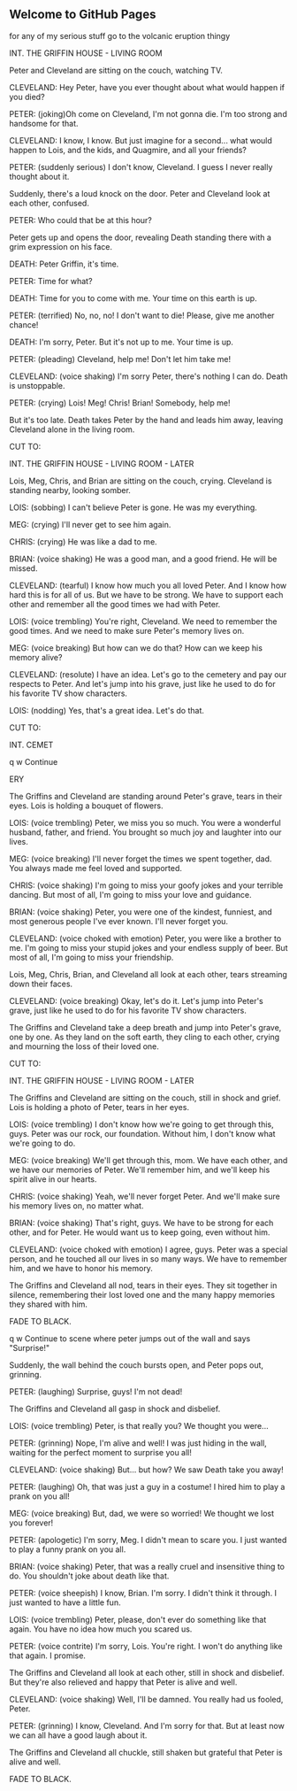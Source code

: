 ## Welcome to GitHub Pages

for any of my serious stuff go to the volcanic eruption thingy

INT. THE GRIFFIN HOUSE - LIVING ROOM

Peter and Cleveland are sitting on the couch, watching TV.

CLEVELAND:
Hey Peter, have you ever thought about what would happen if you died?

PETER:
(joking)Oh come on Cleveland, I'm not gonna die. I'm too strong and handsome for that.

CLEVELAND:
I know, I know. But just imagine for a second... what would happen to Lois, and the kids, and Quagmire, and all your friends?

PETER:
(suddenly serious)
I don't know, Cleveland. I guess I never really thought about it.

Suddenly, there's a loud knock on the door. Peter and Cleveland look at each other, confused.

PETER:
Who could that be at this hour?

Peter gets up and opens the door, revealing Death standing there with a grim expression on his face.

DEATH:
Peter Griffin, it's time.

PETER:
Time for what?

DEATH:
Time for you to come with me. Your time on this earth is up.

PETER:
(terrified)
No, no, no! I don't want to die! Please, give me another chance!

DEATH:
I'm sorry, Peter. But it's not up to me. Your time is up.

PETER:
(pleading)
Cleveland, help me! Don't let him take me!

CLEVELAND:
(voice shaking)
I'm sorry Peter, there's nothing I can do. Death is unstoppable.

PETER:
(crying)
Lois! Meg! Chris! Brian! Somebody, help me!

But it's too late. Death takes Peter by the hand and leads him away, leaving Cleveland alone in the living room.

CUT TO:

INT. THE GRIFFIN HOUSE - LIVING ROOM - LATER

Lois, Meg, Chris, and Brian are sitting on the couch, crying. Cleveland is standing nearby, looking somber.

LOIS:
(sobbing)
I can't believe Peter is gone. He was my everything.

MEG:
(crying)
I'll never get to see him again.

CHRIS:
(crying)
He was like a dad to me.

BRIAN:
(voice shaking)
He was a good man, and a good friend. He will be missed.

CLEVELAND:
(tearful)
I know how much you all loved Peter. And I know how hard this is for all of us. But we have to be strong. We have to support each other and remember all the good times we had with Peter.

LOIS:
(voice trembling)
You're right, Cleveland. We need to remember the good times. And we need to make sure Peter's memory lives on.

MEG:
(voice breaking)
But how can we do that? How can we keep his memory alive?

CLEVELAND:
(resolute)
I have an idea. Let's go to the cemetery and pay our respects to Peter. And let's jump into his grave, just like he used to do for his favorite TV show characters.

LOIS:
(nodding)
Yes, that's a great idea. Let's do that.

CUT TO:

INT. CEMET




q w
Continue

ERY

The Griffins and Cleveland are standing around Peter's grave, tears in their eyes. Lois is holding a bouquet of flowers.

LOIS:
(voice trembling)
Peter, we miss you so much. You were a wonderful husband, father, and friend. You brought so much joy and laughter into our lives.

MEG:
(voice breaking)
I'll never forget the times we spent together, dad. You always made me feel loved and supported.

CHRIS:
(voice shaking)
I'm going to miss your goofy jokes and your terrible dancing. But most of all, I'm going to miss your love and guidance.

BRIAN:
(voice shaking)
Peter, you were one of the kindest, funniest, and most generous people I've ever known. I'll never forget you.

CLEVELAND:
(voice choked with emotion)
Peter, you were like a brother to me. I'm going to miss your stupid jokes and your endless supply of beer. But most of all, I'm going to miss your friendship.

Lois, Meg, Chris, Brian, and Cleveland all look at each other, tears streaming down their faces.

CLEVELAND:
(voice breaking)
Okay, let's do it. Let's jump into Peter's grave, just like he used to do for his favorite TV show characters.

The Griffins and Cleveland take a deep breath and jump into Peter's grave, one by one. As they land on the soft earth, they cling to each other, crying and mourning the loss of their loved one.

CUT TO:

INT. THE GRIFFIN HOUSE - LIVING ROOM - LATER

The Griffins and Cleveland are sitting on the couch, still in shock and grief. Lois is holding a photo of Peter, tears in her eyes.

LOIS:
(voice trembling)
I don't know how we're going to get through this, guys. Peter was our rock, our foundation. Without him, I don't know what we're going to do.

MEG:
(voice breaking)
We'll get through this, mom. We have each other, and we have our memories of Peter. We'll remember him, and we'll keep his spirit alive in our hearts.

CHRIS:
(voice shaking)
Yeah, we'll never forget Peter. And we'll make sure his memory lives on, no matter what.

BRIAN:
(voice shaking)
That's right, guys. We have to be strong for each other, and for Peter. He would want us to keep going, even without him.

CLEVELAND:
(voice choked with emotion)
I agree, guys. Peter was a special person, and he touched all our lives in so many ways. We have to remember him, and we have to honor his memory.

The Griffins and Cleveland all nod, tears in their eyes. They sit together in silence, remembering their lost loved one and the many happy memories they shared with him.

FADE TO BLACK.




q w
Continue to scene where peter jumps out of the wall and says "Surprise!"

Suddenly, the wall behind the couch bursts open, and Peter pops out, grinning.

PETER:
(laughing)
Surprise, guys! I'm not dead!

The Griffins and Cleveland all gasp in shock and disbelief.

LOIS:
(voice trembling)
Peter, is that really you? We thought you were...

PETER:
(grinning)
Nope, I'm alive and well! I was just hiding in the wall, waiting for the perfect moment to surprise you all!

CLEVELAND:
(voice shaking)
But... but how? We saw Death take you away!

PETER:
(laughing)
Oh, that was just a guy in a costume! I hired him to play a prank on you all!

MEG:
(voice breaking)
But, dad, we were so worried! We thought we lost you forever!

PETER:
(apologetic)
I'm sorry, Meg. I didn't mean to scare you. I just wanted to play a funny prank on you all.

BRIAN:
(voice shaking)
Peter, that was a really cruel and insensitive thing to do. You shouldn't joke about death like that.

PETER:
(voice sheepish)
I know, Brian. I'm sorry. I didn't think it through. I just wanted to have a little fun.

LOIS:
(voice trembling)
Peter, please, don't ever do something like that again. You have no idea how much you scared us.

PETER:
(voice contrite)
I'm sorry, Lois. You're right. I won't do anything like that again. I promise.

The Griffins and Cleveland all look at each other, still in shock and disbelief. But they're also relieved and happy that Peter is alive and well.

CLEVELAND:
(voice shaking)
Well, I'll be damned. You really had us fooled, Peter.

PETER:
(grinning)
I know, Cleveland. And I'm sorry for that. But at least now we can all have a good laugh about it.

The Griffins and Cleveland all chuckle, still shaken but grateful that Peter is alive and well.

FADE TO BLACK.
